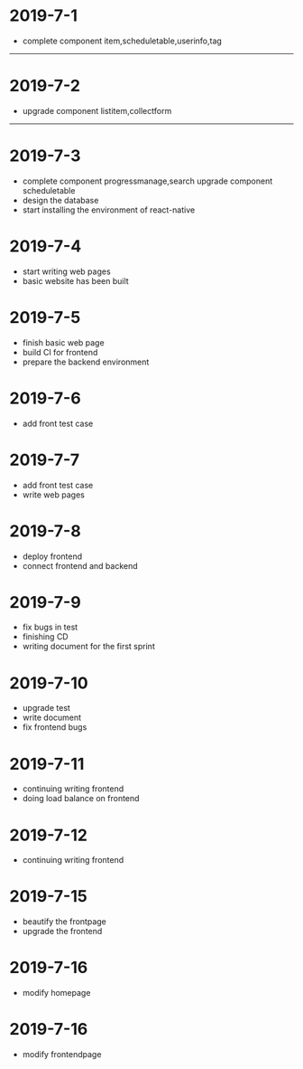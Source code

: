 # 2019-7-1
* complete component item,scheduletable,userinfo,tag
---
# 2019-7-2
* upgrade component listitem,collectform
---
# 2019-7-3
* complete component progressmanage,search upgrade component scheduletable
* design the database
* start installing the environment of react-native
# 2019-7-4
* start writing web pages
* basic website has been built
# 2019-7-5
* finish basic web page
* build CI for frontend
* prepare the backend environment
# 2019-7-6
* add front test case
# 2019-7-7
* add front test case
* write web pages
# 2019-7-8
* deploy frontend
* connect frontend and backend
# 2019-7-9
* fix bugs in test
* finishing CD
* writing document for the first sprint
# 2019-7-10
* upgrade test
* write document
* fix frontend bugs
# 2019-7-11
* continuing writing frontend
* doing load balance on frontend
# 2019-7-12
* continuing writing frontend
# 2019-7-15
* beautify the frontpage
* upgrade the frontend
# 2019-7-16
* modify homepage
# 2019-7-16
* modify frontendpage
